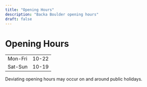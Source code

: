 ```yaml
---
title: "Opening Hours"
description: "Backa Boulder opening hours"
draft: false
---
```


# Opening Hours

|          |       |
|----------|-------|
| Mon-Fri  | 10-22 |
| Sat-Sun  | 10-19 |

Deviating opening hours may occur on and around public holidays.